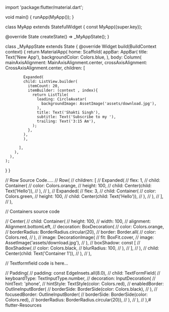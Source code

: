 import 'package:flutter/material.dart';

void main() {
  runApp(MyApp());
}

class MyApp extends StatefulWidget {
  const MyApp({super.key});

  @override
  State<MyApp> createState() => _MyAppState();
}

class _MyAppState extends State<MyApp> {
  @override
  Widget build(BuildContext context) {
    return MaterialApp(
      home: Scaffold(
        appBar: AppBar(
          title: Text('New App'),
          backgroundColor: Colors.blue,
        ),
        body: Column(
          mainAxisAlignment: MainAxisAlignment.center,
          crossAxisAlignment: CrossAxisAlignment.center,
          children: [

            Expanded(
            child: ListView.builder(
              itemCount: 20,
              itemBuilder: (context , index){
                return ListTile(
                  leading: CircleAvatar(
                    backgroundImage: AssetImage('assets/download.jpg'),
                  ),
                  title: Text('Shakti Singh'),
                  subtitle: Text('Subscribe to my '),
                  trailing: Text('3:15 Am'),
                );
              },
            ),
            ),

          ],
        ),
      ),
    );
  }
}

// Row Source Code.....
// Row(
// children: [
// Expanded(
// flex: 1,
// child: Container(
// color: Colors.orange,
// height: 100,
// child: Center(child: Text('Hello')),
// ),
// ),
// Expanded(
// flex: 3,
// child: Container(
// color: Colors.green,
// height: 100,
// child: Center(child: Text('Hello')),
// ),
// ),
// ],
// ),

// Containers source code

// Center(
// child: Container(
// height: 100,
// width: 100,
// alignment: Alignment.bottomLeft,
// decoration: BoxDecoration(
// color: Colors.orange,
// borderRadius: BorderRadius.circular(20),
// border: Border.all(
// color: Colors.red,
// ),
// image: DecorationImage(
// fit: BoxFit.cover,
// image: AssetImage('assets/download.jpg'),
// ),
// boxShadow: const [
// BoxShadow(
// color: Colors.black,
// blurRadius: 100,
// ),
// ],
// ),
// child: Center(child: Text('Container 1')),
// ),
// ),

// Textformfield code is here...

// Padding(
// padding: const EdgeInsets.all(8.0),
// child: TextFormField(
// keyboardType: TextInputType.number,
// decoration: InputDecoration(
// hintText: 'phone',
// hintStyle: TextStyle(color: Colors.red),
// enabledBorder: OutlineInputBorder(
// borderSide: BorderSide(color: Colors.black),
// ),
// focusedBorder: OutlineInputBorder(
// borderSide: BorderSide(color: Colors.red),
// borderRadius: BorderRadius.circular(20)),
// ),
// ),
// ),# flutter-Resources
